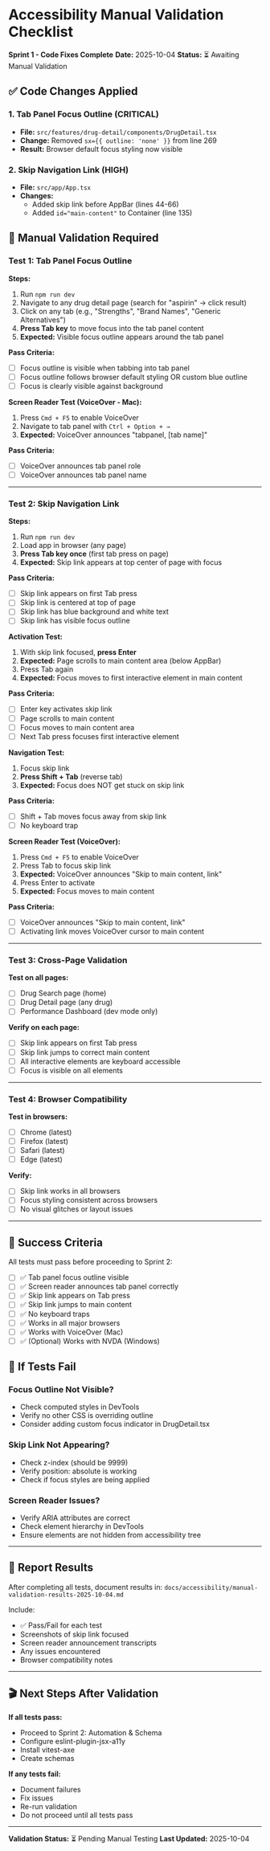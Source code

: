 # Accessibility Manual Validation Checklist

**Sprint 1 - Code Fixes Complete**
**Date:** 2025-10-04
**Status:** ⏳ Awaiting Manual Validation

## ✅ Code Changes Applied

### 1. Tab Panel Focus Outline (CRITICAL)
- **File:** `src/features/drug-detail/components/DrugDetail.tsx`
- **Change:** Removed `sx={{ outline: 'none' }}` from line 269
- **Result:** Browser default focus styling now visible

### 2. Skip Navigation Link (HIGH)
- **File:** `src/app/App.tsx`
- **Changes:**
  - Added skip link before AppBar (lines 44-66)
  - Added `id="main-content"` to Container (line 135)

## 🧪 Manual Validation Required

### Test 1: Tab Panel Focus Outline

**Steps:**
1. Run `npm run dev`
2. Navigate to any drug detail page (search for "aspirin" → click result)
3. Click on any tab (e.g., "Strengths", "Brand Names", "Generic Alternatives")
4. **Press Tab key** to move focus into the tab panel content
5. **Expected:** Visible focus outline appears around the tab panel

**Pass Criteria:**
- [ ] Focus outline is visible when tabbing into tab panel
- [ ] Focus outline follows browser default styling OR custom blue outline
- [ ] Focus is clearly visible against background

**Screen Reader Test (VoiceOver - Mac):**
1. Press `Cmd + F5` to enable VoiceOver
2. Navigate to tab panel with `Ctrl + Option + →`
3. **Expected:** VoiceOver announces "tabpanel, [tab name]"

**Pass Criteria:**
- [ ] VoiceOver announces tab panel role
- [ ] VoiceOver announces tab panel name

---

### Test 2: Skip Navigation Link

**Steps:**
1. Run `npm run dev`
2. Load app in browser (any page)
3. **Press Tab key once** (first tab press on page)
4. **Expected:** Skip link appears at top center of page with focus

**Pass Criteria:**
- [ ] Skip link appears on first Tab press
- [ ] Skip link is centered at top of page
- [ ] Skip link has blue background and white text
- [ ] Skip link has visible focus outline

**Activation Test:**
1. With skip link focused, **press Enter**
2. **Expected:** Page scrolls to main content area (below AppBar)
3. Press Tab again
4. **Expected:** Focus moves to first interactive element in main content

**Pass Criteria:**
- [ ] Enter key activates skip link
- [ ] Page scrolls to main content
- [ ] Focus moves to main content area
- [ ] Next Tab press focuses first interactive element

**Navigation Test:**
1. Focus skip link
2. **Press Shift + Tab** (reverse tab)
3. **Expected:** Focus does NOT get stuck on skip link

**Pass Criteria:**
- [ ] Shift + Tab moves focus away from skip link
- [ ] No keyboard trap

**Screen Reader Test (VoiceOver):**
1. Press `Cmd + F5` to enable VoiceOver
2. Press Tab to focus skip link
3. **Expected:** VoiceOver announces "Skip to main content, link"
4. Press Enter to activate
5. **Expected:** Focus moves to main content

**Pass Criteria:**
- [ ] VoiceOver announces "Skip to main content, link"
- [ ] Activating link moves VoiceOver cursor to main content

---

### Test 3: Cross-Page Validation

**Test on all pages:**
- [ ] Drug Search page (home)
- [ ] Drug Detail page (any drug)
- [ ] Performance Dashboard (dev mode only)

**Verify on each page:**
- [ ] Skip link appears on first Tab press
- [ ] Skip link jumps to correct main content
- [ ] All interactive elements are keyboard accessible
- [ ] Focus is visible on all elements

---

### Test 4: Browser Compatibility

**Test in browsers:**
- [ ] Chrome (latest)
- [ ] Firefox (latest)
- [ ] Safari (latest)
- [ ] Edge (latest)

**Verify:**
- [ ] Skip link works in all browsers
- [ ] Focus styling consistent across browsers
- [ ] No visual glitches or layout issues

---

## 🎯 Success Criteria

All tests must pass before proceeding to Sprint 2:

- [ ] ✅ Tab panel focus outline visible
- [ ] ✅ Screen reader announces tab panel correctly
- [ ] ✅ Skip link appears on Tab press
- [ ] ✅ Skip link jumps to main content
- [ ] ✅ No keyboard traps
- [ ] ✅ Works in all major browsers
- [ ] ✅ Works with VoiceOver (Mac)
- [ ] ✅ (Optional) Works with NVDA (Windows)

## 🚨 If Tests Fail

### Focus Outline Not Visible?
- Check computed styles in DevTools
- Verify no other CSS is overriding outline
- Consider adding custom focus indicator in DrugDetail.tsx

### Skip Link Not Appearing?
- Check z-index (should be 9999)
- Verify position: absolute is working
- Check if focus styles are being applied

### Screen Reader Issues?
- Verify ARIA attributes are correct
- Check element hierarchy in DevTools
- Ensure elements are not hidden from accessibility tree

---

## 📝 Report Results

After completing all tests, document results in:
`docs/accessibility/manual-validation-results-2025-10-04.md`

Include:
- ✅ Pass/Fail for each test
- Screenshots of skip link focused
- Screen reader announcement transcripts
- Any issues encountered
- Browser compatibility notes

---

## 🎬 Next Steps After Validation

**If all tests pass:**
- Proceed to Sprint 2: Automation & Schema
- Configure eslint-plugin-jsx-a11y
- Install vitest-axe
- Create schemas

**If any tests fail:**
- Document failures
- Fix issues
- Re-run validation
- Do not proceed until all tests pass

---

**Validation Status:** ⏳ Pending Manual Testing
**Last Updated:** 2025-10-04
